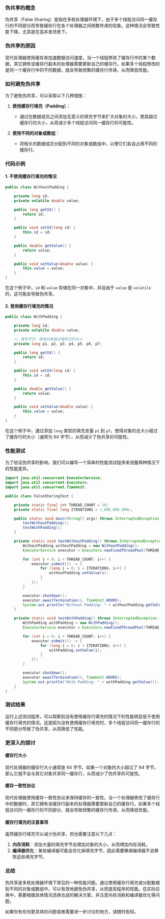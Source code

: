 ### 伪共享的概念

伪共享（False Sharing）是指在多核处理器环境下，由于多个线程访问同一缓存行的不同部分而导致缓存行在各个处理器之间频繁传递的现象。这种情况会导致性能下降，尤其是在高并发场景下。

### 伪共享的原因

现代处理器使用缓存来加速数据访问速度，当一个线程修改了缓存行中的某个数据，其它拥有该缓存行副本的处理器需要更新自己的缓存行。如果多个线程修改的是同一个缓存行中的不同数据，就会导致频繁的缓存行传递，从而降低性能。

### 如何避免伪共享

为了避免伪共享，可以采取以下几种措施：

1. **使用缓存行填充（Padding）**：

   - 通过在数据成员之间添加无意义的填充字节来扩大对象的大小，使其超过缓存行的大小，从而减少多个线程访问同一缓存行的可能性。

2. **使用不同的对象或数组**：
   - 将相关的数据成员分配到不同的对象或数组中，以便它们各自占用不同的缓存行。

### 代码示例

#### 1. 不使用缓存行填充的情况

```java
public class WithoutPadding {

    private long id;
    private volatile double value;

    public long getId() {
        return id;
    }

    public void setId(long id) {
        this.id = id;
    }

    public double getValue() {
        return value;
    }

    public void setValue(double value) {
        this.value = value;
    }
}
```

在这个例子中，`id` 和 `value` 存储在同一对象中，并且由于 `value` 是 `volatile` 的，这可能会导致伪共享。

#### 2. 使用缓存行填充的情况

```java
public class WithPadding {

    private long id;
    private volatile double value;

    // 填充字节，使得对象超过缓存行的大小
    private long p1, p2, p3, p4, p5, p6, p7;

    public long getId() {
        return id;
    }

    public void setId(long id) {
        this.id = id;
    }

    public double getValue() {
        return value;
    }

    public void setValue(double value) {
        this.value = value;
    }
}
```

在这个例子中，通过添加 `long` 类型的填充变量 `p1` 到 `p7`，使得对象的总大小超过了缓存行的大小（通常为 64 字节），从而减少了伪共享的可能性。

### 性能测试

为了验证伪共享的影响，我们可以编写一个简单的性能测试程序来测量两种情况下的性能差异。

```java
import java.util.concurrent.ExecutorService;
import java.util.concurrent.Executors;
import java.util.concurrent.TimeUnit;

public class FalseSharingTest {

    private static final int THREAD_COUNT = 10;
    private static final long ITERATIONS = 1_000_000_000L;

    public static void main(String[] args) throws InterruptedException {
        testWithoutPadding();
        testWithPadding();
    }

    private static void testWithoutPadding() throws InterruptedException {
        WithoutPadding withoutPadding = new WithoutPadding();
        ExecutorService executor = Executors.newFixedThreadPool(THREAD_COUNT);

        for (int i = 0; i < THREAD_COUNT; i++) {
            executor.submit(() -> {
                for (long i = 0; i < ITERATIONS; i++) {
                    withoutPadding.setValue(i);
                }
            });
        }

        executor.shutdown();
        executor.awaitTermination(1, TimeUnit.HOURS);
        System.out.println("Without Padding: " + withoutPadding.getValue());
    }

    private static void testWithPadding() throws InterruptedException {
        WithPadding withPadding = new WithPadding();
        ExecutorService executor = Executors.newFixedThreadPool(THREAD_COUNT);

        for (int i = 0; i < THREAD_COUNT; i++) {
            executor.submit(() -> {
                for (long i = 0; i < ITERATIONS; i++) {
                    withPadding.setValue(i);
                }
            });
        }

        executor.shutdown();
        executor.awaitTermination(1, TimeUnit.HOURS);
        System.out.println("With Padding: " + withPadding.getValue());
    }
}
```

### 测试结果

运行上述测试程序，可以观察到没有使用缓存行填充的情况下的性能明显低于使用缓存行填充的情况。这是因为没有使用缓存行填充时，多个线程访问同一缓存行的不同部分导致了伪共享，从而降低了性能。

### 更深入的探讨

#### 缓存行大小

现代处理器的缓存行大小通常是 64 字节。如果一个对象的大小超过了 64 字节，那么它就不会与其它对象共享同一缓存行，从而减少了伪共享的可能性。

#### 缓存一致性协议

现代处理器使用缓存一致性协议来保持缓存的一致性。当一个处理器修改了缓存行中的数据时，其它拥有该缓存行副本的处理器需要更新自己的缓存行。如果多个线程访问同一缓存行的不同部分，就会导致频繁的缓存行传递，从而降低性能。

#### 缓存行填充的注意事项

虽然缓存行填充可以减少伪共享，但也需要注意以下几点：

1. **内存消耗**：添加大量的填充字节会增加对象的大小，从而增加内存消耗。
2. **编译器优化**：某些编译器可能会优化掉填充字节，因此需要确保编译器不会移除这些填充字节。

### 总结

伪共享是多核处理器环境下常见的一种性能问题。通过使用缓存行填充或分配数据到不同的对象或数组中，可以有效地避免伪共享，从而提高程序的性能。在实际应用中，需要根据具体情况选择合适的解决方案，并注意内存消耗和编译器优化等问题。

如果你有任何更具体的问题或者需要进一步讨论的地方，请随时告知。
